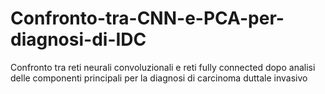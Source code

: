 # Confronto-tra-CNN-e-PCA-per-diagnosi-di-IDC
Confronto tra reti neurali convoluzionali e reti fully connected dopo analisi delle componenti principali per la diagnosi di carcinoma duttale invasivo
